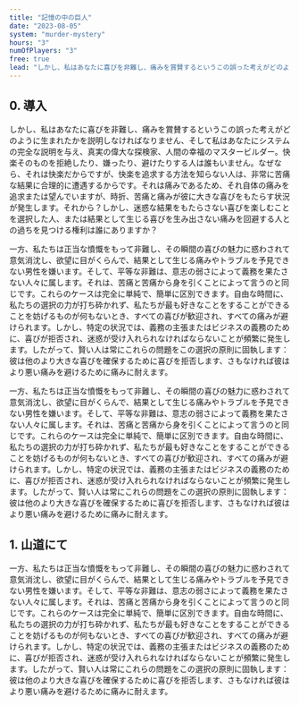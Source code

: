 ```yaml
---
title: "記憶の中の巨人"
date: "2023-08-05"
system: "murder-mystery"
hours: "3"
numOfPlayers: "3"
free: true
lead: "しかし、私はあなたに喜びを非難し、痛みを賞賛するというこの誤った考えがどのように生まれたかを説明しなければなりません、そして私はあなたにシステムの完全な説明を与え、真実の偉大な探検家、人間の幸福のマスタービルダー。快楽そのものを拒絶したり、嫌ったり、避けたりする人は誰もいません。なぜなら、それは快楽だからですが、快楽を追求する方法を知らない人は、非常に苦痛な結果に合理的に遭遇するからです。それは痛みであるため、それ自体の痛みを追求または望んでいますが、時折、苦痛と痛みが彼に大きな喜びをもたらす状況が発生します。それから？しかし、迷惑な結果をもたらさない喜びを楽しむことを選択した人、または結果として生じる喜びを生み出さない痛みを回避する人との過ちを見つける権利は誰にありますか？"
---
```


## 0. 導入

しかし、私はあなたに喜びを非難し、痛みを賞賛するというこの誤った考えがどのように生まれたかを説明しなければなりません、そして私はあなたにシステムの完全な説明を与え、真実の偉大な探検家、人間の幸福のマスタービルダー。快楽そのものを拒絶したり、嫌ったり、避けたりする人は誰もいません。なぜなら、それは快楽だからですが、快楽を追求する方法を知らない人は、非常に苦痛な結果に合理的に遭遇するからです。それは痛みであるため、それ自体の痛みを追求または望んでいますが、時折、苦痛と痛みが彼に大きな喜びをもたらす状況が発生します。それから？しかし、迷惑な結果をもたらさない喜びを楽しむことを選択した人、または結果として生じる喜びを生み出さない痛みを回避する人との過ちを見つける権利は誰にありますか？

一方、私たちは正当な憤慨をもって非難し、その瞬間の喜びの魅力に惑わされて意気消沈し、欲望に目がくらんで、結果として生じる痛みやトラブルを予見できない男性を嫌います。そして、平等な非難は、意志の弱さによって義務を果たさない人々に属します。それは、苦痛と苦痛から身を引くことによって言うのと同じです。これらのケースは完全に単純で、簡単に区別できます。自由な時間に、私たちの選択の力が打ち砕かれず、私たちが最も好きなことをすることができることを妨げるものが何もないとき、すべての喜びが歓迎され、すべての痛みが避けられます。しかし、特定の状況では、義務の主張またはビジネスの義務のために、喜びが拒否され、迷惑が受け入れられなければならないことが頻繁に発生します。したがって、賢い人は常にこれらの問題をこの選択の原則に固執します：彼は他のより大きな喜びを確保するために喜びを拒否します、さもなければ彼はより悪い痛みを避けるために痛みに耐えます。

一方、私たちは正当な憤慨をもって非難し、その瞬間の喜びの魅力に惑わされて意気消沈し、欲望に目がくらんで、結果として生じる痛みやトラブルを予見できない男性を嫌います。そして、平等な非難は、意志の弱さによって義務を果たさない人々に属します。それは、苦痛と苦痛から身を引くことによって言うのと同じです。これらのケースは完全に単純で、簡単に区別できます。自由な時間に、私たちの選択の力が打ち砕かれず、私たちが最も好きなことをすることができることを妨げるものが何もないとき、すべての喜びが歓迎され、すべての痛みが避けられます。しかし、特定の状況では、義務の主張またはビジネスの義務のために、喜びが拒否され、迷惑が受け入れられなければならないことが頻繁に発生します。したがって、賢い人は常にこれらの問題をこの選択の原則に固執します：彼は他のより大きな喜びを確保するために喜びを拒否します、さもなければ彼はより悪い痛みを避けるために痛みに耐えます。

## 1. 山道にて

一方、私たちは正当な憤慨をもって非難し、その瞬間の喜びの魅力に惑わされて意気消沈し、欲望に目がくらんで、結果として生じる痛みやトラブルを予見できない男性を嫌います。そして、平等な非難は、意志の弱さによって義務を果たさない人々に属します。それは、苦痛と苦痛から身を引くことによって言うのと同じです。これらのケースは完全に単純で、簡単に区別できます。自由な時間に、私たちの選択の力が打ち砕かれず、私たちが最も好きなことをすることができることを妨げるものが何もないとき、すべての喜びが歓迎され、すべての痛みが避けられます。しかし、特定の状況では、義務の主張またはビジネスの義務のために、喜びが拒否され、迷惑が受け入れられなければならないことが頻繁に発生します。したがって、賢い人は常にこれらの問題をこの選択の原則に固執します：彼は他のより大きな喜びを確保するために喜びを拒否します、さもなければ彼はより悪い痛みを避けるために痛みに耐えます。
